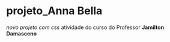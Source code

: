 # projeto_Anna Bella
 *novo projeto com css* atividade do curso do Professor **Jamilton Damasceno**
